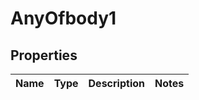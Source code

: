 # AnyOfbody1

## Properties
Name | Type | Description | Notes
------------ | ------------- | ------------- | -------------
